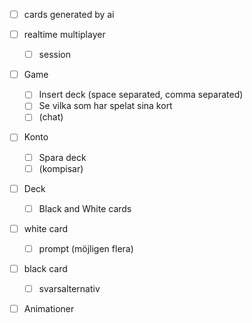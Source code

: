 - [ ] cards generated by ai

- [ ] realtime multiplayer
    - [ ] session

- [ ] Game
    - [ ] Insert deck (space separated, comma separated)
    - [ ] Se vilka som har spelat sina kort
    - [ ] (chat)

- [ ] Konto
    - [ ] Spara deck
    - [ ] (kompisar)

- [ ] Deck
    - [ ] Black and White cards

- [ ] white card
    - [ ] prompt (möjligen flera)

- [ ] black card
    - [ ] svarsalternativ 


- [ ] Animationer

